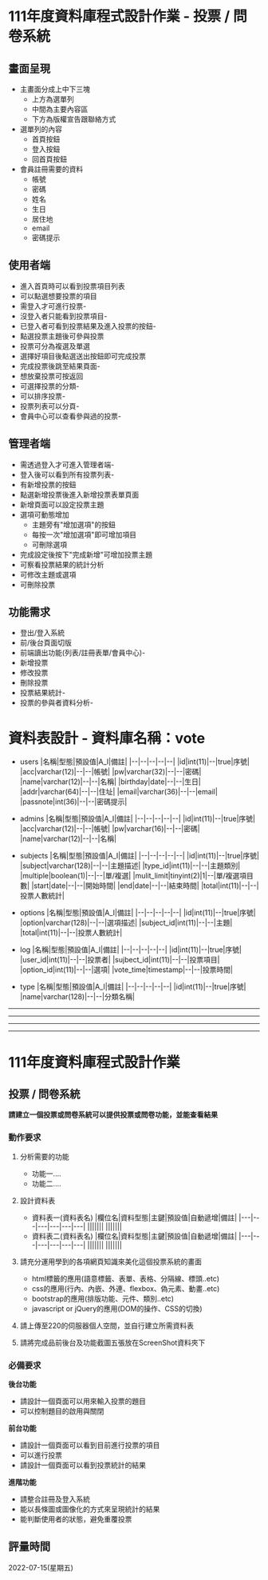 # 111年度資料庫程式設計作業 - 投票 / 問卷系統
## 畫面呈現
* 主畫面分成上中下三塊
    * 上方為選單列
    * 中間為主要內容區
    * 下方為版權宣告跟聯絡方式
* 選單列的內容
    * 首頁按鈕
    * 登入按鈕
    * 回首頁按鈕
* 會員註冊需要的資料
    * 帳號
    * 密碼
    * 姓名
    * 生日
    * 居住地
    * email
    * 密碼提示

## 使用者端
* 進入首頁時可以看到投票項目列表
* 可以點選想要投票的項目
* 需登入才可進行投票-
* 沒登入者只能看到投票項目-
* 已登入者可看到投票結果及進入投票的按鈕-
* 點選投票主題後可參與投票
* 投票可分為複選及單選
* 選擇好項目後點選送出按鈕即可完成投票
* 完成投票後跳至結果頁面-
* 想放棄投票可按返回
* 可選擇投票的分類-
* 可以排序投票-
* 投票列表可以分頁-
* 會員中心可以查看參與過的投票-

## 管理者端
* 需透過登入才可進入管理者端-
* 登入後可以看到所有投票列表-
* 有新增投票的按鈕
* 點選新增投票後進入新增投票表單頁面
* 新增頁面可以設定投票主題
* 選項可動態增加
    * 主題旁有"增加選項"的按鈕
    * 每按一次"增加選項"即可增加項目
    * 可刪除選項
* 完成設定後按下"完成新增"可增加投票主題
* 可察看投票結果的統計分析
* 可修改主題或選項
* 可刪除投票

## 功能需求
* 登出/登入系統
* 前/後台頁面切版
* 前端讀出功能(列表/註冊表單/會員中心)-
* 新增投票
* 修改投票
* 刪除投票
* 投票結果統計-
* 投票的參與者資料分析-


# 資料表設計 - 資料庫名稱：vote

* users
    |名稱|型態|預設值|A_I|備註|
    |--|--|--|--|--|
    |id|int(11)|--|true|序號|
    |acc|varchar(12)|--|--|帳號|
    |pw|varchar(32)|--|--|密碼|
    |name|varchar(12)|--|--|名稱|
    |birthday|date|--|--|生日|
    |addr|varchar(64)|--|--|住址|
    |email|varchar(36)|--|--|email|
    |passnote|int(36)|--|--|密碼提示|
* admins
    |名稱|型態|預設值|A_I|備註|
    |--|--|--|--|--|
    |id|int(11)|--|true|序號|
    |acc|varchar(12)|--|--|帳號|
    |pw|varchar(16)|--|--|密碼|
    |name|varchar(12)|--|--|名稱|
* subjects
    |名稱|型態|預設值|A_I|備註|
    |--|--|--|--|--|
    |id|int(11)|--|true|序號|
    |subject|varchar(128)|--|--|主題描述|
    |type_id|int(11)|--|--|主題類別|
    |multiple|boolean(1)|--|--|單/複選|
    |mulit_limit|tinyint(2)|1|--|單/複選項目數|
    |start|date|--|--|開始時間|
    |end|date|--|--|結束時間|
    |total|int(11)|--|--|投票人數統計|
* options
    |名稱|型態|預設值|A_I|備註|
    |--|--|--|--|--|
    |id|int(11)|--|true|序號|
    |option|varchar(128)|--|--|選項描述|
    |subject_id|int(11)|--|--|主題|
    |total|int(11)|--|--|投票人數統計|

* log
    |名稱|型態|預設值|A_I|備註|
    |--|--|--|--|--|
    |id|int(11)|--|true|序號|
    |user_id|int(11)|--|--|投票者|
    |sujbect_id|int(11)|--|--|投票項目|
    |option_id|int(11)|--|--|選項|
    |vote_time|timestamp|--|--|投票時間|

* type
    |名稱|型態|預設值|A_I|備註|
    |--|--|--|--|--|
    |id|int(11)|--|true|序號|
    |name|varchar(128)|--|--|分類名稱|

---
---
---
---


# 111年度資料庫程式設計作業

## 投票 / 問卷系統
**請建立一個投票或問卷系統可以提供投票或問卷功能，並能查看結果**

### 動作要求
1. 分析需要的功能
    * 功能一....
    * 功能二....


2. 設計資料表
    * 資料表一(資料表名)
        |欄位名|資料型態|主鍵|預設值|自動遞增|備註|
        |---|---|---|---|---|---|
        |||||||
        |||||||
    * 資料表二(資料表名)
        |欄位名|資料型態|主鍵|預設值|自動遞增|備註|
        |---|---|---|---|---|---|
        |||||||
        |||||||
    
3. 請充分運用學到的各項網頁知識來美化這個投票系統的畫面
    * html標籤的應用(語意標籤、表單、表格、分隔線、標頭..etc)
    * css的應用(行內、內嵌、外連、flexbox、偽元素、動畫..etc)
    * bootstrap的應用(排版功能、元件、類別..etc)
    * javascript or jQuery的應用(DOM的操作、CSS的切換)

4. 請上傳至220的伺服器個人空間，並自行建立所需資料表
   
5. 請將完成品前後台及功能截圖五張放在ScreenShot資料夾下


### 必備要求
**後台功能**
* 請設計一個頁面可以用來輸入投票的題目
* 可以控制題目的啟用與關閉

**前台功能**
* 請設計一個頁面可以看到目前進行投票的項目
* 可以進行投票
* 請設計一個頁面可以看到投票統計的結果

**進階功能**
* 請整合註冊及登入系統
* 能以長條圖或圖像化的方式來呈現統計的結果
* 能判斷使用者的狀態，避免重覆投票

## 評量時間
2022-07-15(星期五)